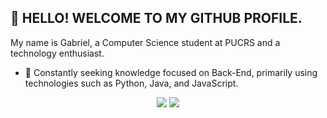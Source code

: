 ## 👋 HELLO! WELCOME TO MY GITHUB PROFILE.

My name is Gabriel, a Computer Science student at PUCRS and a technology enthusiast.


- :rocket: Constantly seeking knowledge focused on Back-End, primarily using technologies such as Python, Java, and JavaScript.



<p align="center">
    <a href="www.linkedin.com/in/gabrielzfn/"><img src="https://img.shields.io/badge/-LinkedIn-2D2B55?style=flat-square&logo=linkedin&logoColor=white"/></a>
    <a href="www.instagram.com/gabrielzfn/"><img src="https://img.shields.io/badge/-Instagram-%23E4405F?style=flat-square&logo=instagram&logoColor=white"/></a>
</p>
